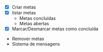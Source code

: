 - [x] Criar metas
- [x] listar metas
  - Metas concluídas
  - Metas abertas
- [x] Marcar/Desmarcar metas como concluída 
- Remover metas
- Sistema de mensagens
